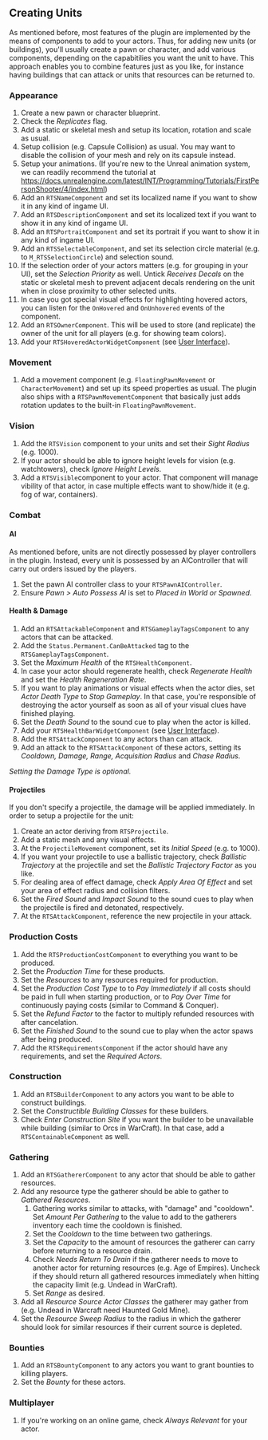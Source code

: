 ## Creating Units

As mentioned before, most features of the plugin are implemented by the means of components to add to your actors. Thus, for adding new units (or buildings), you'll usually create a pawn or character, and add various components, depending on the capabitilies you want the unit to have. This approach enables you to combine features just as you like, for instance having buildings that can attack or units that resources can be returned to.


### Appearance

1. Create a new pawn or character blueprint.
1. Check the _Replicates_ flag.
1. Add a static or skeletal mesh and setup its location, rotation and scale as usual.
1. Setup collision (e.g. Capsule Collision) as usual. You may want to disable the collision of your mesh and rely on its capsule instead.
1. Setup your animations. (If you're new to the Unreal animation system, we can readily recommend the tutorial at https://docs.unrealengine.com/latest/INT/Programming/Tutorials/FirstPersonShooter/4/index.html)
1. Add an `RTSNameComponent` and set its localized name if you want to show it in any kind of ingame UI. 
1. Add an `RTSDescriptionComponent` and set its localized text if you want to show it in any kind of ingame UI. 
1. Add an `RTSPortraitComponent` and set its portrait if you want to show it in any kind of ingame UI.
1. Add an `RTSSelectableComponent`, and set its selection circle material (e.g. to `M_RTSSelectionCircle`) and selection sound.
1. If the selection order of your actors matters (e.g. for grouping in your UI), set the _Selection Priority_ as well. Untick _Receives Decals_ on the static or skeletal mesh to prevent adjacent decals rendering on the unit when in close proximity to other selected units.
1. In case you got special visual effects for highlighting hovered actors, you can listen for the `OnHovered` and `OnUnhovered` events of the component.
1. Add an `RTSOwnerComponent`. This will be used to store (and replicate) the owner of the unit for all players (e.g. for showing team colors).
1. Add your `RTSHoveredActorWidgetComponent` (see [User Interface](UserInterface.md)).


### Movement

1. Add a movement component (e.g. `FloatingPawnMovement` or `CharacterMovement`) and set up its speed properties as usual. The plugin also ships with a `RTSPawnMovementComponent` that basically just adds rotation updates to the built-in `FloatingPawnMovement`.


### Vision

1. Add the `RTSVision` component to your units and set their _Sight Radius_ (e.g. 1000).
1. If your actor should be able to ignore height levels for vision (e.g. watchtowers), check _Ignore Height Levels_.
1. Add a `RTSVisible`component to your actor. That component will manage vibility of that actor, in case multiple effects want to show/hide it (e.g. fog of war, containers).

### Combat

#### AI

As mentioned before, units are not directly possessed by player controllers in the plugin. Instead, every unit is possessed by an AIController that will carry out orders issued by the players.

1. Set the pawn AI controller class to your `RTSPawnAIController`.
1. Ensure _Pawn > Auto Possess AI_ is set to _Placed in World or Spawned_.

#### Health & Damage

1. Add an `RTSAttackableComponent` and `RTSGameplayTagsComponent` to any actors that can be attacked.
1. Add the `Status.Permanent.CanBeAttacked` tag to the `RTSGameplayTagsComponent`.
1. Set the _Maximum Health_ of the `RTSHealthComponent`.
1. In case your actor should regenerate health, check _Regenerate Health_ and set the _Health Regeneration Rate_.
1. If you want to play animations or visual effects when the actor dies, set _Actor Death Type_ to _Stop Gameplay_. In that case, you're responsible of destroying the actor yourself as soon as all of your visual clues have finished playing.
1. Set the _Death Sound_ to the sound cue to play when the actor is killed.
1. Add your `RTSHealthBarWidgetComponent` (see [User Interface](UserInterface.md)).
1. Add the `RTSAttackComponent` to any actors than can attack.
1. Add an attack to the `RTSAttackComponent` of these actors, setting its _Cooldown, Damage, Range, Acquisition Radius_ and _Chase Radius_.

_Setting the Damage Type is optional._



#### Projectiles

If you don't specify a projectile, the damage will be applied immediately. In order to setup a projectile for the unit:

1. Create an actor deriving from `RTSProjectile`.
1. Add a static mesh and any visual effects.
1. At the `ProjectileMovement` component, set its _Initial Speed_ (e.g. to 1000).
1. If you want your projectile to use a ballistic trajectory, check _Ballistic Trajectory_ at the projectile and set the _Ballistic Trajectory Factor_ as you like.
1. For dealing area of effect damage, check _Apply Area Of Effect_ and set your area of effect radius and collision filters.
1. Set the _Fired Sound_ and _Impact Sound_ to the sound cues to play when the projectile is fired and detonated, respectively.
1. At the `RTSAttackComponent`, reference the new projectile in your attack.


### Production Costs

1. Add the `RTSProductionCostComponent` to everything you want to be produced.
1. Set the _Production Time_ for these products.
1. Set the _Resources_ to any resources required for production.
1. Set the _Production Cost Type_ to to _Pay Immediately_ if all costs should be paid in full when starting production, or to _Pay Over Time_ for continuously paying costs (similar to Command & Conquer).
1. Set the _Refund Factor_ to the factor to multiply refunded resources with after cancelation.
1. Set the _Finished Sound_ to the sound cue to play when the actor spaws after being produced.
1. Add the `RTSRequirementsComponent` if the actor should have any requirements, and set the _Required Actors_.


### Construction

1. Add an `RTSBuilderComponent` to any actors you want to be able to construct buildings.
1. Set the _Constructible Building Classes_ for these builders.
1. Check _Enter Construction Site_ if you want the builder to be unavailable while building (similar to Orcs in WarCraft). In that case, add a `RTSContainableComponent` as well.


### Gathering

1. Add an `RTSGathererComponent` to any actor that should be able to gather resources.
1. Add any resource type the gatherer should be able to gather to _Gathered Resources_.
    1. Gathering works similar to attacks, with "damage" and "cooldown". Set _Amount Per Gathering_ to the value to add to the gatherers inventory each time the cooldown is finished.
    1. Set the _Cooldown_ to the time between two gatherings.
    1. Set the _Capacity_ to the amount of resources the gatherer can carry before returning to a resource drain.
    1. Check _Needs Return To Drain_ if the gatherer needs to move to another actor for returning resources (e.g. Age of Empires). Uncheck if they should return all gathered resources immediately when hitting the capacity limit (e.g. Undead in WarCraft).
    1. Set _Range_ as desired.
1. Add all _Resource Source Actor Classes_ the gatherer may gather from (e.g. Undead in Warcraft need Haunted Gold Mine).
1. Set the _Resource Sweep Radius_ to the radius in which the gatherer should look for similar resources if their current source is depleted.


### Bounties

1. Add an `RTSBountyComponent` to any actors you want to grant bounties to killing players.
1. Set the _Bounty_ for these actors.


### Multiplayer

1. If you're working on an online game, check _Always Relevant_ for your actor.
